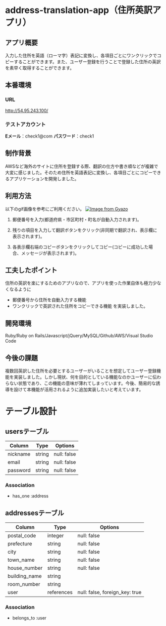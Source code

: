 # address-translation-app（住所英訳アプリ）

## アプリ概要

入力した住所を英語（ローマ字）表記に変換し、各項目ごとにワンクリックでコピーすることができます。また、ユーザー登録を行うことで登録した住所の英訳を素早く取得することができます。

## 本番環境

### URL

http://54.95.243.100/

### テストアカウント

**Eメール**：check1@com
**パスワード**：check1

## 制作背景

AWSなど海外のサイトに住所を登録する際、翻訳の仕方や書き順などが複雑で大変に感じました。そのため住所を英語表記に変換し、各項目ごとにコピーできるアプリケーションを開発しました。

## 利用方法

以下のgif画像を参考にご利用ください。
[![Image from Gyazo](https://i.gyazo.com/d1a20d3adc36b7b6aa99f55949e91ba9.gif)](https://gyazo.com/d1a20d3adc36b7b6aa99f55949e91ba9)

1. 郵便番号を入力(都道府県・市区町村・町名が自動入力されます)。

2. 残りの項目を入力して翻訳ボタンをクリック(非同期で翻訳され、表示欄に表示されます)。

3. 各表示欄右端のコピーボタンをクリックしてコピー(コピーに成功した場合、メッセージが表示されます)。

## 工夫したポイント

住所の英訳を楽にするためのアプリなので、アプリを使った作業自体も極力少なくなるように
- 郵便番号から住所を自動入力する機能
- ワンクリックで英訳された住所をコピーできる機能
を実装しました。

## 開発環境

Ruby/Ruby on Rails/Javascript/jQuery/MySQL/Github/AWS/Visual Studio Code

## 今後の課題

複数回英訳した住所を必要とするユーザーがいることを想定してユーザー登録機能を実装しました。しかし現状、何を目的としている機能なのかユーザーに伝わらない状態であり、この機能の意味が薄れてしまっています。今後、簡易的な誘導を設けて本機能が活用されるように追加実装したいと考えています。

# テーブル設計

## usersテーブル

| Column   | Type   | Options     |
| -------- | ------ | ----------- |
| nickname | string | null: false |
| email    | string | null: false |
| password | string | null: false |

### Association

- has_one :address

## addressesテーブル

| Column        | Type       | Options                        |
| ------------- | ---------- | ------------------------------ |
| postal_code   | integer    | null: false                    |
| prefecture    | string     | null: false                    |
| city          | string     | null: false                    |
| town_name     | string     | null: false                    |
| house_number  | string     | null: false                    |
| building_name | string     |                                |
| room_number   | string     |                                |
| user          | references | null: false, foreign_key: true |

### Association

- belongs_to :user